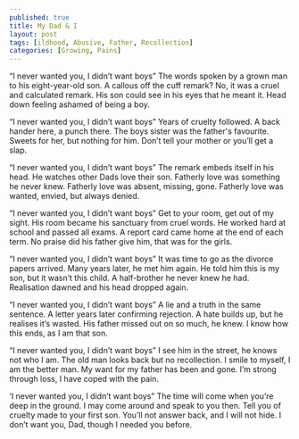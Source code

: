 ```yaml
---
published: true
title: My Dad & I
layout: post
tags: [ildhood, Abusive, Father, Recollection]
categories: [Growing, Pains]
---
```

“I never wanted you, I didn’t want boys”
The words spoken by a grown man to his eight-year-old son.
A callous off the cuff remark?
No, it was a cruel and calculated remark.
His son could see in his eyes that he meant it.
Head down feeling ashamed of being a boy.

“I never wanted you, I didn’t want boys”
Years of cruelty followed.
A back hander here, a punch there.
The boys sister was the father's favourite.
Sweets for her, but nothing for him.
Don’t tell your mother or you’ll get a slap.

“I never wanted you, I didn’t want boys”
The remark embeds itself in his head.
He watches other Dads love their son.
Fatherly love was something he never knew.
Fatherly love was absent, missing, gone.
Fatherly love was wanted, envied, but always denied.

“I never wanted you, I didn’t want boys”
Get to your room, get out of my sight.
His room became his sanctuary from cruel words.
He worked hard at school and passed all exams.
A report card came home at the end of each term.
No praise did his father give him, that was for the girls.

“I never wanted you, I didn’t want boys”
It was time to go as the divorce papers arrived.
Many years later, he met him again.
He told him this is my son, but it wasn’t this child.
A half-brother he never knew he had.
Realisation dawned and his head dropped again.

“I never wanted you, I didn’t want boys”
A lie and a truth in the same sentence.
A letter years later confirming rejection.
A hate builds up, but he realises it’s wasted.
His father missed out on so much, he knew.
I know how this ends, as I am that son.

“I never wanted you, I didn’t want boys”
I see him in the street, he knows not who I am.
The old man looks back but no recollection.
I smile to myself, I am the better man.
My want for my father has been and gone.
I’m strong through loss, I have coped with the pain.

‘I never wanted you, I didn’t want boys”
The time will come when you’re deep in the ground.
I may come around and speak to you then.
Tell you of cruelty made to your first son.
You’ll not answer back, and I will not hide.
I don’t want you, Dad, though I needed you before.